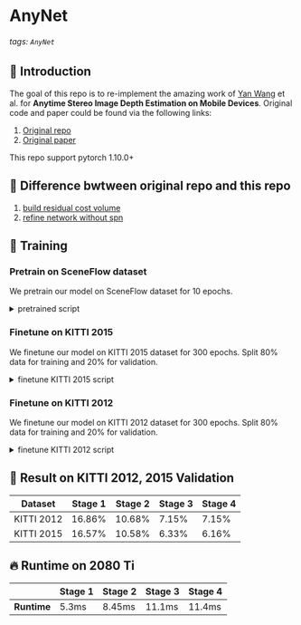 # AnyNet
###### tags: `AnyNet`
## :beginner: Introduction
The goal of this repo is to re-implement the amazing work of [Yan Wang](https://github.com/mileyan) et al. for **Anytime Stereo Image Depth Estimation on Mobile Devices**. Original code and paper could be found via the following links:
1. [Original repo](https://github.com/mileyan/AnyNet)
2. [Original paper](https://arxiv.org/abs/1810.11408)

This repo support pytorch 1.10.0+

## :milky_way: Difference bwtween original repo and this repo
1. [build residual cost volume](https://github.com/gyes00205/AnyNet/blob/b042b4470d6cf40e4726904a66ef93b00ec50887/models/anynet.py#L39)
2. [refine network without spn](https://github.com/gyes00205/AnyNet/blob/b042b4470d6cf40e4726904a66ef93b00ec50887/models/anynet.py#L17)

## :key: Training
### Pretrain on SceneFlow dataset
We pretrain our model on SceneFlow dataset for 10 epochs.
<details>
  <summary>pretrained script</summary>

```
python main.py --save_path results/pretrained_anynet_refine \
               --with_refine \
               --datapath your_path
```
</details>

### Finetune on KITTI 2015
We finetune our model on KITTI 2015 dataset for 300 epochs. Split 80% data for training and 20% for validation.
<details>
  <summary>finetune KITTI 2015 script</summary>

```
python finetune.py --save_path results/finetune_anynet_refine \
                   --pretrained results/pretrained_anynet_refine/checkpoint.tar \
                   --with_refine \
                   --datapath your_path \
                   --datatype 2015 \
                   --split_file dataset/KITTI2015_val.txt
```
</details>

### Finetune on KITTI 2012
We finetune our model on KITTI 2012 dataset for 300 epochs. Split 80% data for training and 20% for validation.
<details>
  <summary>finetune KITTI 2012 script</summary>

```
python finetune.py --save_path results/finetune_anynet_refine_2012 \
                   --pretrained results/pretrained_anynet_refine/checkpoint.tar \
                   --with_refine \
                   --datapath your_path \
                   --datatype 2012 \
                   --split_file dataset/KITTI2012_val.txt
```
</details>

## :mag_right: Result on KITTI 2012, 2015 Validation


| Dataset    | Stage 1 | Stage 2 | Stage 3 | Stage 4 |
| ---------- | ------- | ------- | ------- | ------- |
| KITTI 2012 | 16.86%  | 10.68%  | 7.15%   | 7.15%   |
| KITTI 2015 | 16.57%  | 10.58%  | 6.33%   | 6.16%   |

## :fire: Runtime on 2080 Ti

|             | Stage 1 | Stage 2 | Stage 3 | Stage 4 |
| ----------- | ------- | ------- | ------- | ------- |
| **Runtime** | 5.3ms   | 8.45ms  | 11.1ms  | 11.4ms  |
